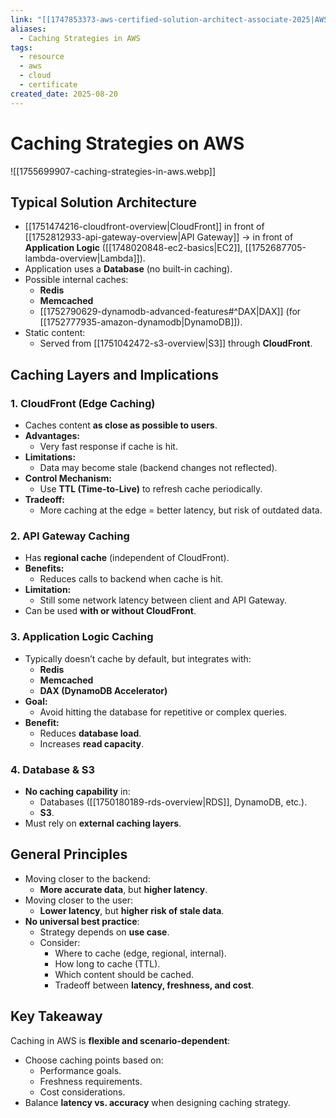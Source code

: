 ```yaml
---
link: "[[1747853373-aws-certified-solution-architect-associate-2025|AWS Certified Solution Architect Associate 2025]]"
aliases:
  - Caching Strategies in AWS
tags:
  - resource
  - aws
  - cloud
  - certificate
created_date: 2025-08-20
---
```

# Caching Strategies on AWS
![[1755699907-caching-strategies-in-aws.webp]]
## Typical Solution Architecture
- [[1751474216-cloudfront-overview|CloudFront]] in front of [[1752812933-api-gateway-overview|API Gateway]] → in front of **Application Logic** ([[1748020848-ec2-basics|EC2]], [[1752687705-lambda-overview|Lambda]]).
- Application uses a **Database** (no built-in caching).
- Possible internal caches:
  - **Redis**
  - **Memcached**
  - [[1752790629-dynamodb-advanced-features#^DAX|DAX]] (for [[1752777935-amazon-dynamodb|DynamoDB]]).
- Static content:
  - Served from [[1751042472-s3-overview|S3]] through **CloudFront**.

## Caching Layers and Implications

### 1. **CloudFront (Edge Caching)**
- Caches content **as close as possible to users**.
- **Advantages:**
  - Very fast response if cache is hit.
- **Limitations:**
  - Data may become stale (backend changes not reflected).
- **Control Mechanism:**
  - Use **TTL (Time-to-Live)** to refresh cache periodically.
- **Tradeoff:**
  - More caching at the edge = better latency, but risk of outdated data.

### 2. **API Gateway Caching**
- Has **regional cache** (independent of CloudFront).
- **Benefits:**
  - Reduces calls to backend when cache is hit.
- **Limitation:**
  - Still some network latency between client and API Gateway.
- Can be used **with or without CloudFront**.

### 3. **Application Logic Caching**
- Typically doesn’t cache by default, but integrates with:
  - **Redis**
  - **Memcached**
  - **DAX (DynamoDB Accelerator)**
- **Goal:**
  - Avoid hitting the database for repetitive or complex queries.
- **Benefit:**
  - Reduces **database load**.
  - Increases **read capacity**.

### 4. **Database & S3**
- **No caching capability** in:
  - Databases ([[1750180189-rds-overview|RDS]], DynamoDB, etc.).
  - **S3**.
- Must rely on **external caching layers**.

## General Principles
- Moving closer to the backend:
  - **More accurate data**, but **higher latency**.
- Moving closer to the user:
  - **Lower latency**, but **higher risk of stale data**.
- **No universal best practice**:
  - Strategy depends on **use case**.
  - Consider:
    - Where to cache (edge, regional, internal).
    - How long to cache (TTL).
    - Which content should be cached.
    - Tradeoff between **latency, freshness, and cost**.

## Key Takeaway
Caching in AWS is **flexible and scenario-dependent**:
- Choose caching points based on:
  - Performance goals.
  - Freshness requirements.
  - Cost considerations.
- Balance **latency vs. accuracy** when designing caching strategy.

